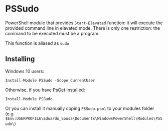 # PSSudo

PowerShell module that provides `Start-Elevated` function: it will execute the provided command line in elavated mode. There is only one restriction: the command to be executed must be a program.

This function is aliased as `sudo`

## Installing

Windows 10 users:

    Install-Module PSSudo -Scope CurrentUser

Otherwise, if you have [PsGet](http://psget.net/) installed:


    Install-Module PSSudo
  
Or you can install it manually coping `PSSudo.psm1` to your modules folder (e.g. ` $Env:USERPROFILE\Eduardo_Sousa\Documents\WindowsPowerShell\Modules\PSSudo\`)
